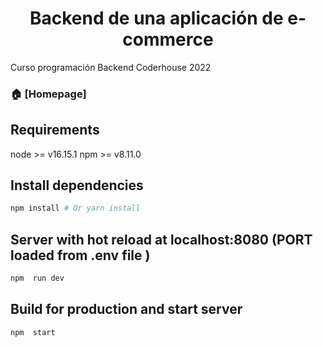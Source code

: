 <h1 align="center"> Backend de una aplicación de e-commerce</h1>
<p>
 Curso programación Backend Coderhouse 2022
</p>

### 🏠 [Homepage]

## Requirements

node >= v16.15.1
npm >= v8.11.0

## Install dependencies

```sh
npm install # Or yarn install
```
##  Server with hot reload at localhost:8080 (PORT loaded from .env file )

```sh
npm  run dev
```

##  Build for production and start server

```sh
npm  start
```

